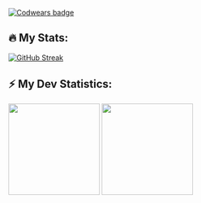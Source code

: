 [![Codwears badge](https://www.codewars.com/users/KaninGleb/badges/large)](https://www.codewars.com/users/KaninGleb)
## :fire: My Stats:
[![GitHub Streak](https://github-readme-streak-stats.herokuapp.com?user=KaninGleb&theme=radical&border_radius=10&date_format=M%20j%5B%2C%20Y%5D)](https://git.io/streak-stats)
<!-- GitHub stats -->
## :zap: My Dev Statistics:

<p>
<!-- GitHub Stats -->
<img height="180em" src="https://github-readme-stats.vercel.app/api?username=KaninGleb&show_icons=true&theme=radical&border_radius=10" />

<!-- Most Used Languages -->
<img height="180em" src="https://github-readme-stats.vercel.app/api/top-langs/?username=KaninGleb&exclude_repo=KNN-Image-Classification&show_icons=true&border_radius=10&layout=compact&langs_count=8&theme=radical"/>
</p>
